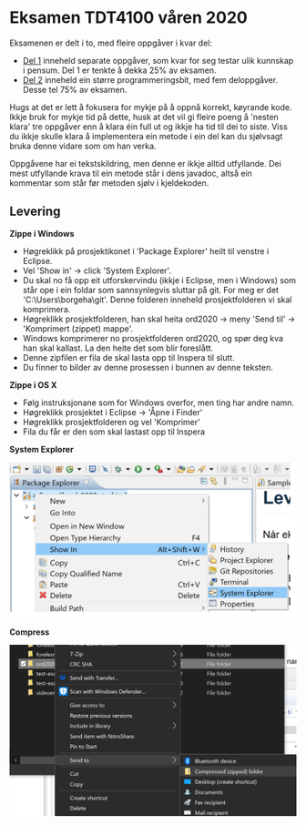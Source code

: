 # Eksamen TDT4100 våren 2020

Eksamenen er delt i to, med fleire oppgåver i kvar del:

- [Del 1](src/stuff/README.md) inneheld separate oppgåver, som kvar for seg testar ulik kunnskap i pensum. Del 1 er tenkte å dekka 25% av eksamen.
- [Del 2](src/food/README.md) inneheld ein større programmeringsbit, med fem deloppgåver. Desse tel 75% av eksamen.

Hugs at det er lett å fokusera for mykje på å oppnå korrekt, køyrande kode. Ikkje bruk for mykje tid på dette, husk at det vil gi fleire poeng å 'nesten klara' tre oppgåver enn å klara éin full ut og ikkje ha tid til dei to siste. Viss du ikkje skulle klara å implementera ein metode i ein del kan du sjølvsagt bruka denne vidare som om han verka.

Oppgåvene har ei tekstskildring, men denne er ikkje alltid utfyllande. Dei mest utfyllande krava til ein metode står i dens javadoc, altså ein kommentar som står før metoden sjølv i kjeldekoden.

## Levering

**Zippe i Windows**

- Høgreklikk på prosjektikonet i 'Package Explorer' heilt til venstre i Eclipse.
- Vel 'Show in' -> click 'System Explorer'.
- Du skal no få opp eit utforskervindu (ikkje i Eclipse, men i Windows) som står ope i ein foldar som sannsynlegvis sluttar på git. For meg er det 'C:\Users\borgeha\git'. Denne folderen inneheld prosjektfolderen vi skal komprimera.
- Høgreklikk prosjektfolderen, han skal heita ord2020 -> meny 'Send til' -> 'Komprimert (zippet) mappe'. 
- Windows komprimerer no prosjektfolderen ord2020, og spør deg kva han skal kallast. La den heite det som blir foreslått.
- Denne zipfilen er fila de skal lasta opp til Inspera til slutt.
- Du finner to bilder av denne prosessen i bunnen av denne teksten.

**Zippe i OS X**

- Følg instruksjonane som for Windows overfor, men ting har andre namn.
- Høgreklikk prosjektet i Eclipse -> 'Åpne i Finder'
- Høgreklikk prosjektfolderen og vel 'Komprimer'
- Fila du får er den som skal lastast opp til Inspera

**System Explorer**

<img src="System_Explorer.png" alt="drawing" width="600"/>

**Compress**

<img src="Compress.png" alt="drawing" width="600"/>
